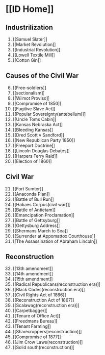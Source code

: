 # [[ID Home]]

## Industrilization
1. [[Samuel Slater]]
2. [[Market Revolution]]
3. [[Industrial Revolution]]
4. [[Lowell Textile Mill]]
5. [[Cotton Gin]]

## Causes of the Civil War
6. [[Free-soldiers]]
7. [[sectionalism]]
8. [[Wilmot Proviso]]
9. [[Compromise of 1850]]
10. [[Fugitive Slave Act]]
11. [[Popular Sovereignty(antebellum)]]
12. [[Uncle Toms Cabin]]
13. [[Kansas Nebraska Act]]
14. [[Bleeding Kansas]]
15. [[Dred Scott v Sandford]]
16. [[New Republican Party 1850]]
17. [[Freeport Doctrine]]
18. [[Lincoln Douglas Debates]]
19. [[Harpers Ferry Raid]]
20. [[Election of 1860]]

## Civil War
21. [[Fort Sumter]]
22. [[Anaconda Plan]]
23. [[Battle of Bull Run]]
24. [[Habaes Corpus(civil war)]]
25. [[Battle of Antietam]]
26. [[Emancipation Proclamation]]
27. [[Battle of Gettsyburg]]
28. [[Gettysburg Address]]
29. [[Shermans March to Sea]]
30. [[Surrender at Appomattox Courthouse]]
31. [[The Assassination of Abraham Lincoln]]

## Reconstruction
32. [[13th amendment]]
33. [[14th amendment]]
34. [[15th amendment]]
35. [[Radical Republicans(reconstruction era)]]
36. [[Black Codes(reconstruction era)]]
37. [[Civil Rights Act of 1866]]
38. [[Reconstruction Act of 1867]]
39. [[Scalawag(reconstruction era)]]
40. [[Carpetbagger]]
41. [[Tenure of Office Act]]
42. [[Freedmans Bureau]]
43. [[Tenant Farming]]
44. [[Sharecroppers(reconstruction)]]
45. [[Compromise of 1877]]
46. [[Jim Crow Laws(reconstruction)]]
47. [[Solid south(reconstruction)]]